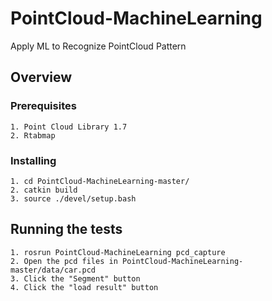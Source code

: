 # PointCloud-MachineLearning
Apply ML to Recognize PointCloud Pattern

## Overview


### Prerequisites
```
1. Point Cloud Library 1.7
2. Rtabmap
```

### Installing
```
1. cd PointCloud-MachineLearning-master/
2. catkin build
3. source ./devel/setup.bash
```

## Running the tests
````
1. rosrun PointCloud-MachineLearning pcd_capture
2. Open the pcd files in PointCloud-MachineLearning-master/data/car.pcd
3. Click the "Segment" button
4. Click the "load result" button
